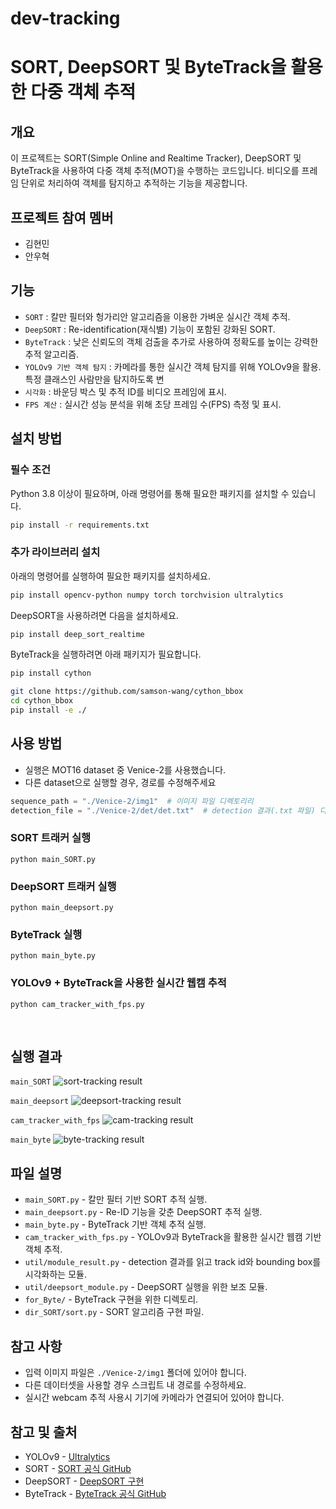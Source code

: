 # dev-tracking 
# SORT, DeepSORT 및 ByteTrack을 활용한 다중 객체 추적

## 개요
이 프로젝트는 SORT(Simple Online and Realtime Tracker), DeepSORT 및 ByteTrack을 사용하여 다중 객체 추적(MOT)을 수행하는 코드입니다. 비디오를 프레임 단위로 처리하여 객체를 탐지하고 추적하는 기능을 제공합니다.

## 프로젝트 참여 멤버
- 김현민 
- 안우혁

## 기능
- `SORT` : 칼만 필터와 헝가리안 알고리즘을 이용한 가벼운 실시간 객체 추적.
- `DeepSORT` : Re-identification(재식별) 기능이 포함된 강화된 SORT.
- `ByteTrack` : 낮은 신뢰도의 객체 검출을 추가로 사용하여 정확도를 높이는 강력한 추적 알고리즘.
- `YOLOv9 기반 객체 탐지` : 카메라를 통한 실시간 객체 탐지를 위해 YOLOv9을 활용. 특정 클래스인 사람만을 탐지하도록 변
- `시각화` : 바운딩 박스 및 추적 ID를 비디오 프레임에 표시.
- `FPS 계산` : 실시간 성능 분석을 위해 초당 프레임 수(FPS) 측정 및 표시.

## 설치 방법
### 필수 조건
Python 3.8 이상이 필요하며, 아래 명령어를 통해 필요한 패키지를 설치할 수 있습니다.

```bash
pip install -r requirements.txt
```

### 추가 라이브러리 설치
아래의 명령어를 실행하여 필요한 패키지를 설치하세요.
```bash
pip install opencv-python numpy torch torchvision ultralytics
```
DeepSORT을 사용하려면 다음을 설치하세요.
```bash
pip install deep_sort_realtime
```

ByteTrack을 실행하려면 아래 패키지가 필요합니다.


```bash
pip install cython 

git clone https://github.com/samson-wang/cython_bbox
cd cython_bbox
pip install -e ./
```


## 사용 방법
- 실행은 MOT16 dataset 중 Venice-2를 사용했습니다.
- 다른 dataset으로 실행할 경우, 경로를 수정해주세요
```python
sequence_path = "./Venice-2/img1"  # 이미지 파일 디렉토리리
detection_file = "./Venice-2/det/det.txt"  # detection 결과(.txt 파일) 디렉토리
```

### SORT 트래커 실행
`python main_SORT.py`

### DeepSORT 트래커 실행
`python main_deepsort.py`

### ByteTrack 실행
`python main_byte.py`

### YOLOv9 + ByteTrack을 사용한 실시간 웹캠 추적
`python cam_tracker_with_fps.py`


<br>


## 실행 결과
`main_SORT` 
![sort-tracking result](https://github.com/SKHU-AI-2024-WINTER/dev-tracking/blob/MOT-Challenge/tracker%20result/main_sort.png)

`main_deepsort` 
![deepsort-tracking result](https://github.com/SKHU-AI-2024-WINTER/dev-tracking/blob/MOT-Challenge/tracker%20result/main_deep2.png)

`cam_tracker_with_fps` 
![cam-tracking result](https://github.com/SKHU-AI-2024-WINTER/dev-tracking/blob/MOT-Challenge/tracker%20result/CAM.png)

`main_byte` 
![byte-tracking result](https://github.com/SKHU-AI-2024-WINTER/dev-tracking/blob/MOT-Challenge/tracker%20result/main_byte.png)


## 파일 설명
- `main_SORT.py` - 칼만 필터 기반 SORT 추적 실행.
- `main_deepsort.py` - Re-ID 기능을 갖춘 DeepSORT 추적 실행.
- `main_byte.py` - ByteTrack 기반 객체 추적 실행.
- `cam_tracker_with_fps.py` - YOLOv9과 ByteTrack을 활용한 실시간 웹캠 기반 객체 추적.
- `util/module_result.py` - detection 결과를 읽고 track id와 bounding box를 시각화하는 모듈.
- `util/deepsort_module.py` - DeepSORT 실행을 위한 보조 모듈.
- `for_Byte/` - ByteTrack 구현을 위한 디렉토리.
- `dir_SORT/sort.py` - SORT 알고리즘 구현 파일.

## 참고 사항
- 입력 이미지 파일은 `./Venice-2/img1` 폴더에 있어야 합니다.
- 다른 데이터셋을 사용할 경우 스크립트 내 경로를 수정하세요.
- 실시간 webcam 추적 사용시 기기에 카메라가 연결되어 있어야 합니다.


## 참고 및 출처
- YOLOv9 - [Ultralytics](https://github.com/ultralytics)
- SORT - [SORT 공식 GitHub](https://github.com/abewley/sort)
- DeepSORT - [DeepSORT 구현](https://github.com/nwojke/deep_sort)
- ByteTrack - [ByteTrack 공식 GitHub](https://github.com/ifzhang/ByteTrack)
